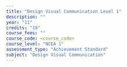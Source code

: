 ```yaml
---
title: "Design Visual Communication Level 1"
description: ""
year: "11"
credits: "19"
course_fees: ""
course_code: <course_code>
course_level: "NCEA 1"
assessment_type: "Achievement Standard"
subject: "Design Visual Communication"
---
```

